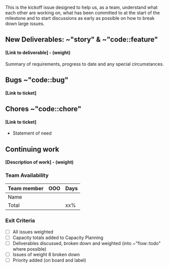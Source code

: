 This is the kickoff issue designed to help us, as a team, understand what each other are working on, what has been committed to at the start of the milestone and to start discussions as early as possible on how to break down large issues.


## New Deliverables: ~"story" & ~"code::feature"  

<!-- replace weight with actual weight or ~"Needs weight" label -->
#### [Link to deliverable] - (weight)

Summary of requirements, progress to date and any special circumstances.

## Bugs ~"code::bug"

#### [Link to ticket]

## Chores ~"code::chore"

#### [Link to ticket]

- Statement of need

## Continuing work 

#### [Description of work] - (weight)


### Team Availability

| Team member | OOO  | Days  |
|-------------|----------------------|-------|
| Name        |                      |       |
| Total       |                      | xx%   |


### Exit Criteria

- [ ] All issues weighted
- [ ] Capacity totals added to Capacity Planning
- [ ] Deliverables discussed, broken down and weighted (into ~"flow::todo" where possible)
- [ ] Issues of weight 8 broken down
- [ ] Priority added (on board and label)
